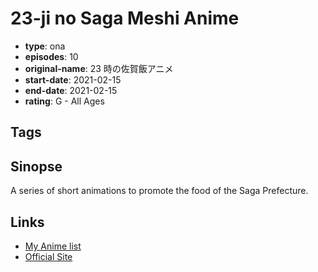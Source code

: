 # 23-ji no Saga Meshi Anime

-   **type**: ona
-   **episodes**: 10
-   **original-name**: 23 時の佐賀飯アニメ
-   **start-date**: 2021-02-15
-   **end-date**: 2021-02-15
-   **rating**: G - All Ages

## Tags

## Sinopse

A series of short animations to promote the food of the Saga Prefecture.

## Links

-   [My Anime list](https://myanimelist.net/anime/47426/23-ji_no_Saga_Meshi_Anime)
-   [Official Site](https://sagaprise.jp/23jinomeshiani/)
